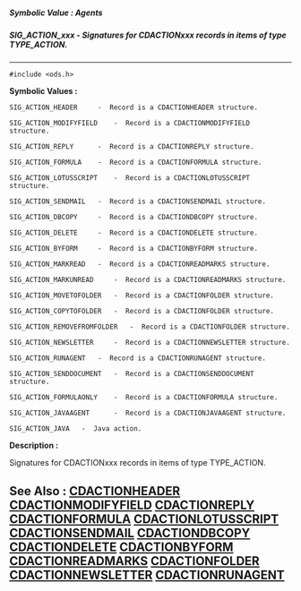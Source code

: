 ##### Symbolic Value : Agents
##### SIG_ACTION_xxx - Signatures for CDACTIONxxx records in items of type TYPE_ACTION.
---
```
#include <ods.h>
```

**Symbolic Values :**

	SIG_ACTION_HEADER	  -  Record is a CDACTIONHEADER structure.

	SIG_ACTION_MODIFYFIELD	  -  Record is a CDACTIONMODIFYFIELD structure.

	SIG_ACTION_REPLY	  -  Record is a CDACTIONREPLY structure.

	SIG_ACTION_FORMULA	  -  Record is a CDACTIONFORMULA structure.

	SIG_ACTION_LOTUSSCRIPT	  -  Record is a CDACTIONLOTUSSCRIPT structure.

	SIG_ACTION_SENDMAIL	  -  Record is a CDACTIONSENDMAIL structure.

	SIG_ACTION_DBCOPY	  -  Record is a CDACTIONDBCOPY structure.

	SIG_ACTION_DELETE	  -  Record is a CDACTIONDELETE structure.

	SIG_ACTION_BYFORM	  -  Record is a CDACTIONBYFORM structure.

	SIG_ACTION_MARKREAD	  -  Record is a CDACTIONREADMARKS structure.

	SIG_ACTION_MARKUNREAD	  -  Record is a CDACTIONREADMARKS structure.

	SIG_ACTION_MOVETOFOLDER	  -  Record is a CDACTIONFOLDER structure.

	SIG_ACTION_COPYTOFOLDER	  -  Record is a CDACTIONFOLDER structure.

	SIG_ACTION_REMOVEFROMFOLDER	  -  Record is a CDACTIONFOLDER structure.

	SIG_ACTION_NEWSLETTER	  -  Record is a CDACTIONNEWSLETTER structure.

	SIG_ACTION_RUNAGENT	  -  Record is a CDACTIONRUNAGENT structure.

	SIG_ACTION_SENDDOCUMENT	  -  Record is a CDACTIONSENDDOCUMENT structure.

	SIG_ACTION_FORMULAONLY	  -  Record is a CDACTIONFORMULA structure.

	SIG_ACTION_JAVAAGENT	  -  Record is a CDACTIONJAVAAGENT structure.

	SIG_ACTION_JAVA	  -  Java action.


**Description :**

Signatures for CDACTIONxxx records in items of type TYPE_ACTION.


**See Also :**
[CDACTIONHEADER](/domino-c-api-docs/reference/Data/CDACTIONHEADER)
[CDACTIONMODIFYFIELD](/domino-c-api-docs/reference/Data/CDACTIONMODIFYFIELD)
[CDACTIONREPLY](/domino-c-api-docs/reference/Data/CDACTIONREPLY)
[CDACTIONFORMULA](/domino-c-api-docs/reference/Data/CDACTIONFORMULA)
[CDACTIONLOTUSSCRIPT](/domino-c-api-docs/reference/Data/CDACTIONLOTUSSCRIPT)
[CDACTIONSENDMAIL](/domino-c-api-docs/reference/Data/CDACTIONSENDMAIL)
[CDACTIONDBCOPY](/domino-c-api-docs/reference/Data/CDACTIONDBCOPY)
[CDACTIONDELETE](/domino-c-api-docs/reference/Data/CDACTIONDELETE)
[CDACTIONBYFORM](/domino-c-api-docs/reference/Data/CDACTIONBYFORM)
[CDACTIONREADMARKS](/domino-c-api-docs/reference/Data/CDACTIONREADMARKS)
[CDACTIONFOLDER](/domino-c-api-docs/reference/Data/CDACTIONFOLDER)
[CDACTIONNEWSLETTER](/domino-c-api-docs/reference/Data/CDACTIONNEWSLETTER)
[CDACTIONRUNAGENT](/domino-c-api-docs/reference/Data/CDACTIONRUNAGENT)
---
